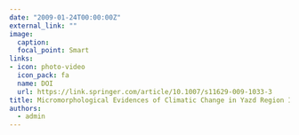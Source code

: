 ```yaml
---
date: "2009-01-24T00:00:00Z"
external_link: ""
image:
  caption: 
  focal_point: Smart
links:
- icon: photo-video
  icon_pack: fa
  name: DOI
  url: https://link.springer.com/article/10.1007/s11629-009-1033-3
title: Micromorphological Evidences of Climatic Change in Yazd Region Iran
authors: 
  - admin
---
```


